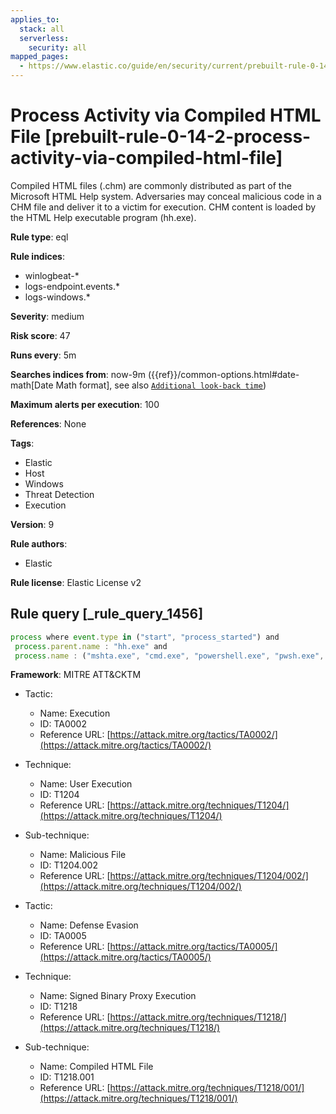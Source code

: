 ```yaml
---
applies_to:
  stack: all
  serverless:
    security: all
mapped_pages:
  - https://www.elastic.co/guide/en/security/current/prebuilt-rule-0-14-2-process-activity-via-compiled-html-file.html
---
```


# Process Activity via Compiled HTML File [prebuilt-rule-0-14-2-process-activity-via-compiled-html-file]

Compiled HTML files (.chm) are commonly distributed as part of the Microsoft HTML Help system. Adversaries may conceal malicious code in a CHM file and deliver it to a victim for execution. CHM content is loaded by the HTML Help executable program (hh.exe).

**Rule type**: eql

**Rule indices**:

* winlogbeat-*
* logs-endpoint.events.*
* logs-windows.*

**Severity**: medium

**Risk score**: 47

**Runs every**: 5m

**Searches indices from**: now-9m ({{ref}}/common-options.html#date-math[Date Math format], see also [`Additional look-back time`](docs-content://solutions/security/detect-and-alert/create-detection-rule.md#rule-schedule))

**Maximum alerts per execution**: 100

**References**: None

**Tags**:

* Elastic
* Host
* Windows
* Threat Detection
* Execution

**Version**: 9

**Rule authors**:

* Elastic

**Rule license**: Elastic License v2

## Rule query [_rule_query_1456]

```js
process where event.type in ("start", "process_started") and
 process.parent.name : "hh.exe" and
 process.name : ("mshta.exe", "cmd.exe", "powershell.exe", "pwsh.exe", "cscript.exe", "wscript.exe")
```

**Framework**: MITRE ATT&CKTM

* Tactic:

    * Name: Execution
    * ID: TA0002
    * Reference URL: [https://attack.mitre.org/tactics/TA0002/](https://attack.mitre.org/tactics/TA0002/)

* Technique:

    * Name: User Execution
    * ID: T1204
    * Reference URL: [https://attack.mitre.org/techniques/T1204/](https://attack.mitre.org/techniques/T1204/)

* Sub-technique:

    * Name: Malicious File
    * ID: T1204.002
    * Reference URL: [https://attack.mitre.org/techniques/T1204/002/](https://attack.mitre.org/techniques/T1204/002/)

* Tactic:

    * Name: Defense Evasion
    * ID: TA0005
    * Reference URL: [https://attack.mitre.org/tactics/TA0005/](https://attack.mitre.org/tactics/TA0005/)

* Technique:

    * Name: Signed Binary Proxy Execution
    * ID: T1218
    * Reference URL: [https://attack.mitre.org/techniques/T1218/](https://attack.mitre.org/techniques/T1218/)

* Sub-technique:

    * Name: Compiled HTML File
    * ID: T1218.001
    * Reference URL: [https://attack.mitre.org/techniques/T1218/001/](https://attack.mitre.org/techniques/T1218/001/)



